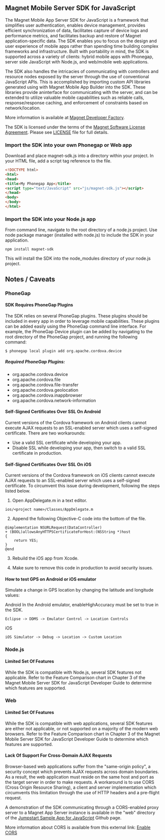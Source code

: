## Magnet Mobile Server SDK for JavaScript

The Magnet Mobile App Server SDK for JavaScript is a framework that simplifies user authentication, enables device management, provides efficient synchronization of data, facilitates capture of device logs and performance metrics,
and facilitates backup and restore of Magnet application-specific data. The SDK enables you to focus on the design and user experience of mobile apps rather than spending time building complex frameworks and infrastructure. Built with portability in mind, the SDK is supported across a variety of clients: hybrid mobile apps with Phonegap, server side JavaScript with Node.js, and web/mobile web applications.

The SDK also handles the intricacies of communicating with controllers and resource nodes exposed by the server through the use of conventional JavaScript APIs. This is accomplished by importing custom API libraries generated
using with Magnet Mobile App Builder into the SDK. These libraries provide aninterface for communicating with the server, and can be extended to utilize valuable mobile capabilities such as reliable calls, response/response caching, and enforcement of constraints based on network/location.

More information is available at [Magnet Developer Factory](http://magnet.com/factory/).

The SDK is licensed under the terms of the [Magnet Software License Agreement](http://www.magnet.com/resources/tos.html).  Please see [LICENSE](./LICENSE) file for full details.

### Import the SDK into your own Phonegap or Web app

Download and place magnet-sdk.js into a directory within your project. In your HTML file, add a script tag reference to the file.

```html
<!DOCTYPE html>
<html>
<head>
<title>My Phonegap App</title>
<script type="text/JavaScript" src="js/magnet-sdk.js"></script>
</head>
<body>
</body>
</html>
```

### Import the SDK into your Node.js app

From command line, navigate to the root directory of a node.js project. Use node package manager (installed with node.js) to include the SDK in your application.

```
npm install magnet-sdk
```

This will install the SDK into the node_modules directory of your node.js project.


## Notes / Caveats

### PhoneGap

#### SDK Requires PhoneGap Plugins

The SDK relies on several PhoneGap plugins. These plugins should be included in every app in order to leverage mobile capabilities. These plugins can be added easily using the PhoneGap command line interface. For example, the PhoneGap Device plugin can be added by navigating to the root directory of the PhoneGap project, and running the following command:

```
$ phonegap local plugin add org.apache.cordova.device
```

##### Required PhoneGap Plugins:
* org.apache.cordova.device
* org.apache.cordova.file
* org.apache.cordova.file-transfer
* org.apache.cordova.geolocation
* org.apache.cordova.inappbrowser
* org.apache.cordova.network-information


#### Self-Signed Certificates Over SSL On Android

Current versions of the Cordova framework on Android clients cannot execute AJAX requests to an SSL-enabled server which uses a self-signed certificate. There are two workarounds:

* Use a valid SSL certificate while developing your app.
* Disable SSL while developing your app, then switch to a valid SSL certificate in production.


#### Self-Signed Certificates Over SSL On iOS

Current versions of the Cordova framework on iOS clients cannot execute AJAX requests to an SSL-enabled server which uses a self-signed certificate. To circumvent this issue during development, following the steps listed below.

1. Open AppDelegate.m in a text editor.

```
ios/<project name>/Classes/AppDelegate.m
```

2. Append the following Objective-C code into the bottom of the file.

```
@implementation NSURLRequest(DataController)
+ (BOOL)allowsAnyHTTPSCertificateForHost:(NSString *)host
{
    return YES;
}
@end
```

3. Rebuild the iOS app from Xcode.

4. Make sure to remove this code in production to avoid security issues.


#### How to test GPS on Android or iOS emulator

Simulate a change in GPS location by changing the latitude and longitude values:

Android
In the Android emulator, enableHighAccuracy must be set to true in the SDK.
```
Eclipse -> DDMS -> Emulator Control -> Location Controls
```

iOS
```
iOS Simulator -> Debug -> Location -> Custom Location
```

### Node.js

#### Limited Set Of Features

While the SDK is compatible with Node.js, several SDK features not applicable. Refer to the Feature Comparison chart in Chapter 3 of the Magnet Mobile Server SDK for JavaScript Developer Guide to determine which features are supported.


### Web

#### Limited Set Of Features

While the SDK is compatible with web applications, several SDK features are either not applicable, or not supported on a majority of the modern web browsers. Refer to the Feature Comparison chart in Chapter 3 of the Magnet Mobile Server SDK for JavaScript Developer Guide to determine which features are supported.

#### Lack Of Support For Cross-Domain AJAX Requests

Browser-based web applications suffer from the "same-origin policy", a security concept which prevents AJAX requests across domain boundaries. As a result, the web application must reside on the same host and port as the target server in order to make requests. A workaround is to use CORS (Cross Origin Resource Sharing), a client and server implementation which circumvents this limitation through the use of HTTP headers and a pre-flight request.

A demonstration of the SDK communicating through a CORS-enabled proxy server to a Magnet App Server instance is available in the "web" directory of the [Jumpstart Sample App for JavaScript](https://github.com/magnetsystems/jumpstart-JavaScript) Github page.

More information about CORS is available from this external link:
[Enable CORS](http://enable-cors.org/)
